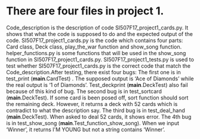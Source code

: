 # There are four files in project 1.
Code_description is the description of code SI507F17_project1_cards.py. It shows that what the code is supposed to do and the expected output of the code.
SI507F17_project1_cards.py is the code which contains four parts: Card class, Deck class, play_the_war function and show_song function.
helper_functions.py is some functions that will be used in the show_song function in SI507F17_project1_cards.py.
SI507F17_project1_tests.py  is used to test whether SI507F17_project1_cards.py is the correct code that match the Code_description.After testing, there exist four bugs:
The first one is in test_print (__main__.CardTest) . The supposed output is ‘Ace of Diamonds’ while the real output is ‘1 of Diamonds’. Test_deckprint (__main__.DeckTest) also fail because of this kind of bug.
The second bug is in test_sortcard (__main__.DeckTest). If some card is been posed off, sort function should sort the remaining deck. However, it returns a deck with 52 cards which is contradict to what the description say.
The third bug is in test_deal_hand (__main__.DeckTest). When asked to deal 52 cards, it shows error. 
The 4th bug is in test_show_song (__main__.Test_function_show_song). When we input ‘Winner’, it returns I'M YOUNG but not a string contains ‘Winner’.

